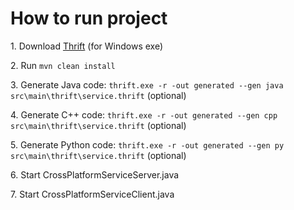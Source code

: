 <h1>How to run project</h1>

<p>1. Download <a href="https://thrift.apache.org/download">Thrift</a> (for Windows exe)</p>
<p>2. Run <code>mvn clean install</code></p>
<p>3. Generate Java code: <code>thrift.exe -r -out generated --gen java src\main\thrift\service.thrift</code> (optional)</p>
<p>4. Generate C++ code: <code>thrift.exe -r -out generated --gen cpp src\main\thrift\service.thrift</code> (optional)</p>
<p>5. Generate Python code: <code>thrift.exe -r -out generated --gen py src\main\thrift\service.thrift</code> (optional)</p>
<p>6. Start CrossPlatformServiceServer.java</p>
<p>7. Start CrossPlatformServiceClient.java</p>